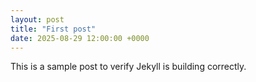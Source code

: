 ```yaml
---
layout: post
title: "First post"
date: 2025-08-29 12:00:00 +0000
---
```


This is a sample post to verify Jekyll is building correctly.